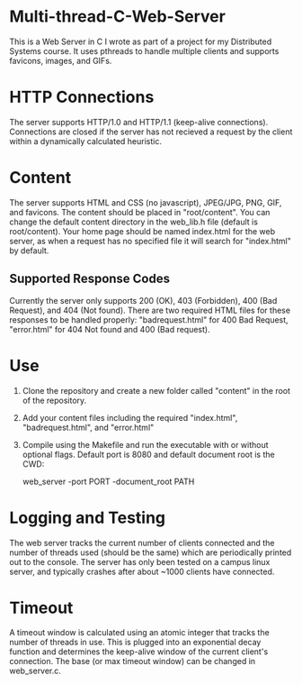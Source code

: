 # Multi-thread-C-Web-Server
This is a Web Server in C I wrote as part of a project for my Distributed Systems course. It uses pthreads to handle multiple clients and supports favicons, images, and GIFs.

# HTTP Connections
The server supports HTTP/1.0 and HTTP/1.1 (keep-alive connections). Connections are closed if the server has not recieved a request by the client within a dynamically calculated heuristic. 

# Content
The server supports HTML and CSS (no javascript), JPEG/JPG, PNG, GIF, and favicons. The content should be placed in "root/content". You can change the default content directory in the web_lib.h file (default is root/content). Your home page should be named index.html for the web server, as when a request has no specified file it will search for "index.html" by default.

## Supported Response Codes
Currently the server only supports 200 (OK), 403 (Forbidden), 400 (Bad Request), and 404 (Not found). There are two required HTML files for these responses to be handled properly: "badrequest.html" for 400 Bad Request, "error.html" for 404 Not found and 400 (Bad request). 

# Use
1. Clone the repository and create a new folder called "content" in the root of the repository.
2. Add your content files including the required "index.html", "badrequest.html", and "error.html"
3. Compile using the Makefile and run the executable with or without optional flags. Default port is 8080 and default document root is the CWD:
  
   web_server -port PORT -document_root PATH

# Logging and Testing
The web server tracks the current number of clients connected and the number of threads used (should be the same) which are periodically printed out to the console. The server has only been tested on a campus linux server, and typically crashes after about ~1000 clients have connected. 

# Timeout
A timeout window is calculated using an atomic integer that tracks the number of threads in use. This is plugged into an exponential decay function and determines the keep-alive window of the current client's connection. The base (or max timeout window) can be changed in web_server.c. 
